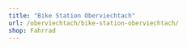 ```yaml
---
title: "Bike Station Oberviechtach"
url: /oberviechtach/bike-station-oberviechtach/
shop: Fahrrad
---
```

